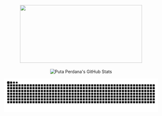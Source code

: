 
<div align="center">
  <img width="400" height="190" src="https://github-readme-stats.vercel.app/api/top-langs/?username=putraprdn&layout=compact&langs_count=16&theme=algolia"/>
  <br>
  <br>
  <img width="400" height="190" src="https://github-readme-stats-eight-theta.vercel.app/api?username=putraprdn&show_icons=true&theme=algolia&include_all_commits=true" alt="Puta Perdana's GitHub Stats">
</div>
 
  ![](https://github.com/putraprdn/putraprdn/blob/output/github-contribution-grid-snake.svg)
 
</div>
